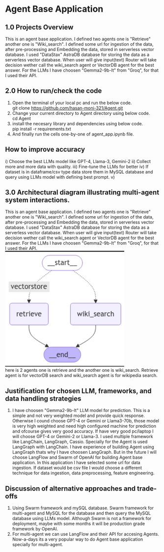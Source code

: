 # Agent Base Application

## 1.0 Projects Overview 
This is an agent base application. I defined two agents one is "Retrieve" another one is "Wiki_search". I defined some url for ingestion of the data, after pre-processing and Embedding the data, stored in serverless vector database. I used "DataStax" AstraDB database for storing the data as a serverless vector database. When user will give input(text) Router will take decision wether call the wiki_search agent or VectorDB agent for the best answer. For the LLMs I have choosen "Gemma2-9b-It" from "Groq", for that I used their API.   


## 2.0 How to run/check the code 
1. Open the terminal of your local pc and run the below code.  
   git clone https://github.com/hasan-moni-321/Agent.git
2. Change your current directory to Agent directory using below code.  
   cd Agent
3. install the necesary library and dependencies using below code.  
   pip install -r requirements.txt
4. And finally run the cells one-by-one of agent_app.ipynb file.   

 

## How to improve accuracy 
i) Choose the best LLMs model like GPT-4, Llama-3, Gemini-2
ii) Collect more and more data with quality.
iii) Fine-tune the LLMs for better 
iv) If dataset is in dataframe/csv type data store them in MySQL database and query using LLMs model with defining best prompt. 
v) 

## 3.0 Architectural diagram illustrating multi-agent system interactions.  
This is an agent base application. I defined two agents one is "Retrieve" another one is "Wiki_search". I defined some url for ingestion of the data, after pre-processing and Embedding the data, stored in serverless vector database. I used "DataStax" AstraDB database for storing the data as a serverless vector database. When user will give input(text) Router will take decision wether call the wiki_search agent or VectorDB agent for the best answer. For the LLMs I have choosen "Gemma2-9b-It" from "Groq", for that I used their API.  
![alt text](https://github.com/hasan-moni-321/Agent/blob/main/images/Screenshot%20from%202024-12-14%2023-34-48.png)  
here is 2 agents one is retrieve and the another one is wiki_search. Retrieve agent is for vectorDB search and wiki_search agent is for wikipedia search. 

## Justification for chosen LLM, frameworks, and data handling strategies  
1. I have choosen "Gemma2-9b-It" LLM model for prediction. This is a simple and not very weighted model and provide quick response. Otherwise I cound choose GPT-4 or Gemini or Llama3-70b, those model is very high weighted and need high configured machine for prediction and ofcourse gives very good accuracy. If have very good pc/laptop I will choose GPT-4 or Gemini-2 or Llama-3.
I used multiple framework like LangChain, LangGraph, Cassio. Specially for the Agent is used LangGraph with LangChain. I have experience of building Agent using LangGraph thats why I have choosen LangGraph. But in the future I will choose LangFlow and Swarm of OpenAI for building Agent base application.
In this application I have selected some url for data ingestion. If dataset would be csv file I would choose a different technique for data ingestion, data preprocessing, feature engineering. 

## Discussion of alternative approaches and trade-offs   
1. Using Swarm framework and mySQL database. Swarm framework for multi-agent and MySQL for the database and then query the MySQL database using LLMs model. Although Swarm is not a framework for deployment, maybe with some months it will be production grade framework by OpenAI. 
2. For multi-agent we can use LangFlow and their API for accesing Agents. Now-a-days its a very popular way to do Agent base application specially for multi-agent. 

